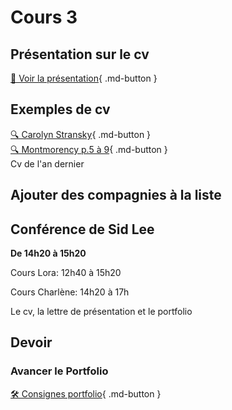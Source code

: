 # Cours 3
## Présentation sur le cv   
[📁 Voir la présentation](https://cmontmorency365-my.sharepoint.com/:b:/g/personal/lora_boisvert_cmontmorency_qc_ca/EVyO4I6ZyrpItmxxqMTH2bMBkqWKR6zRhRTug3VbdkKmkA?e=4HOTYb){ .md-button }  

## Exemples de cv 
[🔍 Carolyn Stransky](https://carolstran.github.io/cv/){ .md-button }  
[🔍 Montmorency p.5 à 9](https://www.cmontmorency.qc.ca/wp-content/uploads/2023/11/Petit-guide-de-recherche-demploi.pdf){ .md-button }  
Cv de l'an dernier


## Ajouter des compagnies à la liste


## Conférence de Sid Lee
**De 14h20 à 15h20**

Cours Lora: 12h40 à 15h20

Cours Charlène: 14h20 à 17h

Le cv, la lettre de présentation et le portfolio


## Devoir     
### Avancer le Portfolio    
[🛠️ Consignes portfolio](./stages/portfolio.md){ .md-button }     


